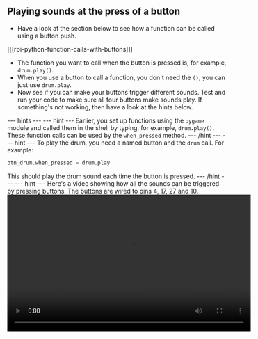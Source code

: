 ## Playing sounds at the press of a button

- Have a look at the section below to see how a function can be called using a button push.

[[[rpi-python-function-calls-with-buttons]]]

- The function you want to call when the button is pressed is, for example, `drum.play()`.
- When you use a button to call a function, you don't need the `()`, you can just use `drum.play`.
- Now see if you can make your buttons trigger different sounds. Test and run your code to make sure all four buttons make sounds play. If something's not working, then have a look at the hints below.

--- hints --- --- hint ---
Earlier, you set up functions using the `pygame` module and called them in the shell by typing, for example, `drum.play()`. These function calls can be used by the `when_pressed` method.
--- /hint --- --- hint ---
To play the drum, you need a named button and the `drum` call. For example:
```python
btn_drum.when_pressed = drum.play
```
This should play the drum sound each time the button is pressed.
--- /hint --- --- hint ---
Here's a video showing how all the sounds can be triggered by pressing buttons. The buttons are wired to pins 4, 17, 27 and 10.
<video width="560" height="315" controls>
<source src="images/gpio-music-box-6.webm" type="video/webm">
Try using Firefox or Chrome for WebM support
--- /hint --- --- /hints ---
